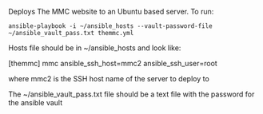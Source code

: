 Deploys The MMC website to an Ubuntu based server. To run:

	ansible-playbook -i ~/ansible_hosts --vault-password-file ~/ansible_vault_pass.txt themmc.yml

Hosts file should be in ~/ansible_hosts and look like:

[themmc]
mmc ansible_ssh_host=mmc2 ansible_ssh_user=root

where mmc2 is the SSH host name of the server to deploy to

The ~/ansible_vault_pass.txt file should be a text file with the password for the ansible vault
